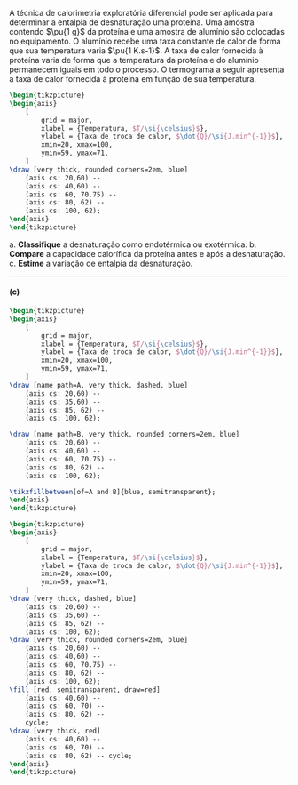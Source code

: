 A técnica de calorimetria exploratória diferencial pode ser aplicada para determinar a entalpia de desnaturação uma proteína. Uma amostra contendo $\pu{1 g}$ da proteína e uma amostra de alumínio são colocadas no equipamento. O alumínio recebe uma taxa constante de calor de forma que sua temperatura varia $\pu{1 K.s-1}$. A taxa de calor fornecida à proteína varia de forma que a temperatura da proteína e do alumínio permanecem iguais em todo o processo. O termograma a seguir apresenta a taxa de calor fornecida à proteína em função de sua temperatura.

```latex
\begin{tikzpicture}
\begin{axis}
    [
        grid = major,
        xlabel = {Temperatura, $T/\si{\celsius}$},
        ylabel = {Taxa de troca de calor, $\dot{Q}/\si{J.min^{-1}}$},
        xmin=20, xmax=100,
        ymin=59, ymax=71,
    ]
\draw [very thick, rounded corners=2em, blue]
    (axis cs: 20,60) -- 
    (axis cs: 40,60) -- 
    (axis cs: 60, 70.75) -- 
    (axis cs: 80, 62) -- 
    (axis cs: 100, 62);
\end{axis}
\end{tikzpicture}
```

a. **Classifique** a desnaturação como endotérmica ou exotérmica.
b. **Compare** a capacidade calorífica da proteína antes e após a desnaturação.
c. **Estime** a variação de entalpia da desnaturação.

---

#### **(c)**

```latex
\begin{tikzpicture}
\begin{axis}
    [
        grid = major,
        xlabel = {Temperatura, $T/\si{\celsius}$},
        ylabel = {Taxa de troca de calor, $\dot{Q}/\si{J.min^{-1}}$},
        xmin=20, xmax=100,
        ymin=59, ymax=71,
    ]
\draw [name path=A, very thick, dashed, blue]
    (axis cs: 20,60) -- 
    (axis cs: 35,60) -- 
    (axis cs: 85, 62) -- 
    (axis cs: 100, 62);

\draw [name path=B, very thick, rounded corners=2em, blue]
    (axis cs: 20,60) -- 
    (axis cs: 40,60) -- 
    (axis cs: 60, 70.75) -- 
    (axis cs: 80, 62) -- 
    (axis cs: 100, 62);

\tikzfillbetween[of=A and B]{blue, semitransparent};
\end{axis}
\end{tikzpicture}
```


```latex
\begin{tikzpicture}
\begin{axis}
    [
        grid = major,
        xlabel = {Temperatura, $T/\si{\celsius}$},
        ylabel = {Taxa de troca de calor, $\dot{Q}/\si{J.min^{-1}}$},
        xmin=20, xmax=100,
        ymin=59, ymax=71,
    ]
\draw [very thick, dashed, blue]
    (axis cs: 20,60) -- 
    (axis cs: 35,60) -- 
    (axis cs: 85, 62) -- 
    (axis cs: 100, 62);
\draw [very thick, rounded corners=2em, blue]
    (axis cs: 20,60) -- 
    (axis cs: 40,60) -- 
    (axis cs: 60, 70.75) -- 
    (axis cs: 80, 62) -- 
    (axis cs: 100, 62);
\fill [red, semitransparent, draw=red]
    (axis cs: 40,60) --
    (axis cs: 60, 70) --
    (axis cs: 80, 62) --
    cycle;
\draw [very thick, red]
    (axis cs: 40,60) -- 
    (axis cs: 60, 70) -- 
    (axis cs: 80, 62) -- cycle;
\end{axis}
\end{tikzpicture}
```